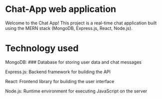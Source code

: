 # Chat-App web application
Welcome to the Chat App! This project is a real-time chat application built using the MERN stack (MongoDB, Express.js, React, Node.js).
# Technology used
 MongoDB: ### Database for storing user data and chat messages

Express.js: Backend framework for building the API

 React: Frontend library for building the user interface

 Node.js: Runtime environment for executing JavaScript on the server

